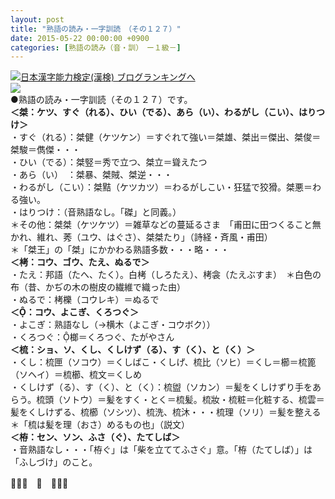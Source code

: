 ```yaml
---
layout: post
title: "熟語の読み・一字訓読　（その１２７）"
date: 2015-05-22 00:00:00 +0900
categories: [熟語の読み（音・訓）　ー１級－]
---
```


[![](/syuusyuu9701/assets/images/熟語の読み・一字訓読-（その１２７）-br_c_3028_1.gif)](http://blog.with2.net/link.php?1659096:3028 "日本漢字能力検定(漢検) ブログランキングへ")[日本漢字能力検定(漢検) ブログランキングへ](http://blog.with2.net/link.php?1659096:3028)  
![](/syuusyuu9701/assets/images/熟語の読み・一字訓読-（その１２７）-d19815fbab467a95ea05cf92922e4f20.jpg)  
●熟語の読み・一字訓読（その１２７）です。  
**＜桀：ケツ、すぐ（れる）、ひい（でる）、あら（い）、わるがし（こい）、はりつけ＞**  
・すぐ（れる）：桀健（ケツケン）＝すぐれて強い＝桀雄、桀出＝傑出、桀俊＝桀駿＝儁傑・・・  
・ひい（でる）：桀竪＝秀で立つ、桀立＝聳えたつ  
・あら（い）　：桀暴、桀賊、桀逆・・・  
・わるがし（こい）：桀黠（ケツカツ）＝わるがしこい・狂猛で狡猾。桀悪＝わる強い。  
・はりつけ：（音熟語なし。「磔」と同義。）  
＊その他：桀桀（ケツケツ）＝雑草などの蔓延るさま　「甫田に田つくること無かれ、維れ、莠（ユウ、はぐさ）、桀桀たり」（詩経・斉風・甫田）  
＊「桀王」の「桀」にかかわる熟語多数・・・略・・・  
**＜栲：コウ、ゴウ、たえ、ぬるで＞**  
・たえ：邦語（たへ、たく）。白栲（しろたえ）、栲衾（たえぶすま）　＊白色の布（昔、かぢの木の樹皮の繊維で織った由）  
・ぬるで：栲櫟（コウレキ）＝ぬるで  
**＜：コウ、よこぎ、くろつぐ＞**  
・よこぎ：熟語なし（→横木（よこぎ・コウボク））  
・くろつぐ：榔＝くろつぐ、たがやさん  
**＜梳：ショ、ソ、くし、くしけず（る）、す（く）、と（く）＞**  
・くし：梳匣（ソコウ）＝くしばこ・くしげ、梳比（ソヒ）＝くし＝櫛＝梳篦（ソヘイ）＝梳櫛、梳文＝くしめ  
・くしけず（る）、す（く）、と（く）：梳盥（ソカン）＝髪をくしけずり手をあらう。梳頭（ソトウ）＝髪をすく・とく＝梳髪。梳妝・梳粧＝化粧する、梳雲＝髪をくしけずる、梳櫛（ソシツ）、梳洗、梳沐・・・梳理（ソリ）＝髪を整える　＊「梳は髪を理（おさ）めるもの也」（説文）  
**＜栫：セン、ソン、ふさ（ぐ）、たてしば＞**  
・音熟語なし・・・「栫ぐ」は「柴を立ててふさぐ」意。「栫（たてしば）」は「ふしづけ」のこと。  
  
👋👋👋　🐑　👋👋👋